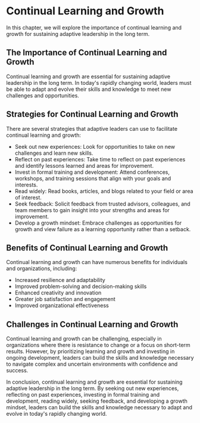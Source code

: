 # Continual Learning and Growth

In this chapter, we will explore the importance of continual learning and growth for sustaining adaptive leadership in the long term.

The Importance of Continual Learning and Growth
-----------------------------------------------

Continual learning and growth are essential for sustaining adaptive leadership in the long term. In today's rapidly changing world, leaders must be able to adapt and evolve their skills and knowledge to meet new challenges and opportunities.

Strategies for Continual Learning and Growth
--------------------------------------------

There are several strategies that adaptive leaders can use to facilitate continual learning and growth:

* Seek out new experiences: Look for opportunities to take on new challenges and learn new skills.
* Reflect on past experiences: Take time to reflect on past experiences and identify lessons learned and areas for improvement.
* Invest in formal training and development: Attend conferences, workshops, and training sessions that align with your goals and interests.
* Read widely: Read books, articles, and blogs related to your field or area of interest.
* Seek feedback: Solicit feedback from trusted advisors, colleagues, and team members to gain insight into your strengths and areas for improvement.
* Develop a growth mindset: Embrace challenges as opportunities for growth and view failure as a learning opportunity rather than a setback.

Benefits of Continual Learning and Growth
-----------------------------------------

Continual learning and growth can have numerous benefits for individuals and organizations, including:

* Increased resilience and adaptability
* Improved problem-solving and decision-making skills
* Enhanced creativity and innovation
* Greater job satisfaction and engagement
* Improved organizational effectiveness

Challenges in Continual Learning and Growth
-------------------------------------------

Continual learning and growth can be challenging, especially in organizations where there is resistance to change or a focus on short-term results. However, by prioritizing learning and growth and investing in ongoing development, leaders can build the skills and knowledge necessary to navigate complex and uncertain environments with confidence and success.

In conclusion, continual learning and growth are essential for sustaining adaptive leadership in the long term. By seeking out new experiences, reflecting on past experiences, investing in formal training and development, reading widely, seeking feedback, and developing a growth mindset, leaders can build the skills and knowledge necessary to adapt and evolve in today's rapidly changing world.
